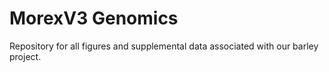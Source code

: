 # MorexV3 Genomics
Repository for all figures and supplemental data associated with our barley project.
